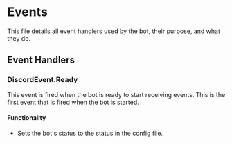 # Events

This file details all event handlers used by the bot, their purpose, and what they do. 

## Event Handlers

### DiscordEvent.Ready

This event is fired when the bot is ready to start receiving events. This is the first event that is fired when the bot is started.

#### Functionality

- Sets the bot's status to the status in the config file.

